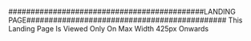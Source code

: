 ############################################LANDING PAGE#############################################
This Landing Page Is Viewed Only On Max Width 425px Onwards